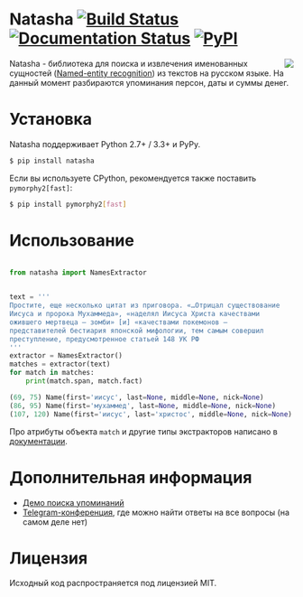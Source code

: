 # Natasha [![Build Status](https://travis-ci.org/natasha/natasha.svg?branch=master)](https://travis-ci.org/bureaucratic-labs/natasha) [![Documentation Status](https://readthedocs.org/projects/natasha/badge/?version=0.7.0)](http://natasha.readthedocs.io/ru/0.7.0/?badge=0.7.0) [![PyPI](https://img.shields.io/pypi/v/natasha.svg)](https://pypi.python.org/pypi/natasha)

<img align="right" src="http://i.imgur.com/DD2KYS9.png">

Natasha - библиотека для поиска и извлечения именованных сущностей ([Named-entity recognition](https://en.wikipedia.org/wiki/Named-entity_recognition)) из текстов на русском языке. На данный момент разбираются упоминания персон, даты и суммы денег.

# Установка

Natasha поддерживает Python 2.7+ / 3.3+ и PyPy.

```bash
$ pip install natasha
```

Если вы используете CPython, рекомендуется также поставить `pymorphy2[fast]`:

```bash
$ pip install pymorphy2[fast]
```

# Использование

```python

from natasha import NamesExtractor
	

text = '''
Простите, еще несколько цитат из приговора. «…Отрицал существование
Иисуса и пророка Мухаммеда», «наделял Иисуса Христа качествами
ожившего мертвеца — зомби» [и] «качествами покемонов —
представителей бестиария японской мифологии, тем самым совершил
преступление, предусмотренное статьей 148 УК РФ
'''
extractor = NamesExtractor()
matches = extractor(text)
for match in matches:
    print(match.span, match.fact)

(69, 75) Name(first='иисус', last=None, middle=None, nick=None)
(86, 95) Name(first='мухаммед', last=None, middle=None, nick=None)
(107, 120) Name(first='иисус', last='христос', middle=None, nick=None)
```

Про атрибуты объекта `match` и другие типы экстракторов написано в [документации](http://natasha.readthedocs.io/ru/latest/).

# Дополнительная информация

- [Демо поиска упоминаний](https://b-labs.pro/natasha/)
- [Telegram-конференция](https://telegram.me/natural_language_processing), где можно найти ответы на все вопросы (на самом деле нет)

# Лицензия

Исходный код распространяется под лицензией MIT.
